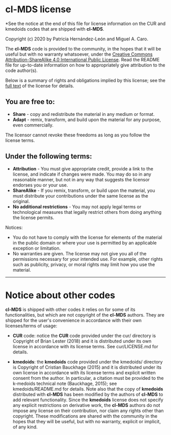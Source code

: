 # cl-MDS license

*See the notice at the end of this file for license information on the CUR and kmedoids
codes that are shipped with **cl-MDS**.

Copyright (c) 2020 by Patricia Hernández-León and Miguel A. Caro.

The **cl-MDS** code is provided to the community, in the hopes that it will be useful but
with no warranty whatsoever, under the [Creative Commons Attribution-ShareAlike 
4.0 International Public License](https://creativecommons.org/licenses/by-sa/4.0/legalcode).
Read the README file for up-to-date information on how to appropriately give attribution to
the code author(s).

Below is a summary of rights and obligations implied by this license; see the [full
text](https://creativecommons.org/licenses/by-sa/4.0/legalcode) of the license for details.

## You are free to:
* **Share** - copy and redistribute the material in any medium or format.
* **Adapt** - remix, transform, and build upon the material
for any purpose, even commercially.

The licensor cannot revoke these freedoms as long as you follow the license terms.

## Under the following terms:
* **Attribution** - You must give appropriate credit, provide a link to the license, and
indicate if changes were made. You may do so in any reasonable manner, but not in any way 
that suggests the licensor endorses you or your use. 
* **ShareAlike** - If you remix, transform, or build upon the material, you must distribute
your contributions under the same license as the original. 
* **No additional restrictions** - You may not apply legal terms or technological measures that
legally restrict others from doing anything the license permits. 

Notices:

* You do not have to comply with the license for elements of the material in the public domain
or where your use is permitted by an applicable exception or limitation. 
* No warranties are given. The license may not give you all of the permissions necessary for
your intended use. For example, other rights such as publicity, privacy, or moral rights may
limit how you use the material. 

---

# Notice about other codes

**cl-MDS** is shipped with other codes it relies on for some of its functionalities, but
which are not copyright of the **cl-MDS** authors. They are shipped for the user's convenience
in accordance with their own licenses/terms of usage:

* **CUR** code: notice the **CUR** code provided under the cur/ directory is Copyright of Brian Lester
(2018) and it is distributed under its own license in accordance with its license terms.
See cur/LICENSE.md for details.

* **kmedoids**: the **kmedoids** code provided under the kmedoids/ directory is Copyright of
Cristian Bauckhage (2015) and it is distributed under its own license in accordance with its license
terms and explicit written consent from the author. In particular, a citation must be provided to the
k-medoids technical note (Bauckhage, 2015); see kmedoids/README.md for details. Note also that the
copy of **kmedoids** distributed with **cl-MDS** has been modified by the authors of **cl-MDS** to
add relevant functionality. Since the **kmedoids** license does not specify any explicit restrictions
on derivative work, the **cl-MDS** authors do not impose any license on their contribution, nor claim
any rights other than copyright. These modifications are shared with the community in the hopes that
they will be useful, but with no warranty, explicit or implicit, of any kind.
